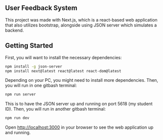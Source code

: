 ## User Feedback System

This project was made with Next.js, which is a react-based web application that also utilizes bootstrap, alongside using JSON server which simulates a backend.

## Getting Started

First, you will want to install the necessary dependencies:

```bash
npm install -g json-server
npm install next@latest react@latest react-dom@latest
```
Depending on your PC, you might need to install more dependencies. Then, you will run in one gitbash terminal:
```bash
npm run server
```
This is to have the JSON server up and running on port 5618 (my student ID).
Then, you will run in another gitbash terminal:
```bash
npm run dev
```
Open [http://localhost:3000](http://localhost:3000) in your browser to see the web application up and running.
